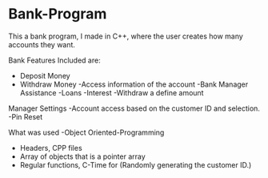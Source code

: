 # Bank-Program

This a bank program, I made in C++, where the user creates how many accounts they want. 

Bank Features Included are:
- Deposit Money
- Withdraw Money
-Access information of the account
-Bank Manager Assistance
-Loans
-Interest
-Withdraw a define amount


Manager Settings
-Account access based on the customer ID and selection.
-Pin Reset


What was used
-Object Oriented-Programming
  - Headers, CPP files
  - Array of objects that is a pointer array
- Regular functions, C-Time for (Randomly generating the customer ID.)
